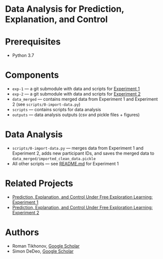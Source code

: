# Data Analysis for Prediction, Explanation, and Control
# Prerequisites
* Python 3.7
# Components
- `exp-1` — a git submodule with data and scripts for [Experiment 1](https://github.com/inrome/cogsci-2023)
- `exp-2` — a git submodule with data and scripts for [Experiment 2](https://github.com/inrome/pec-preview)
- `data_merged` — contains merged data from Experiment 1 and Experiment 2 (see `scripts/0-import-data.py`)
- `scripts` — contains scripts for data analysis
- `outputs` — data analysis outputs (csv and pickle files + figures)
# Data Analysis
* `scripts/0-import-data.py` — merges data from Experiment 1 and Experiment 2, adds new participant IDs, and saves 
the merged data to `data_merged/imported_clean_data.pickle`
* All other scripts — see [README.md](https://github.com/inrome/cogsci-2023/blob/7ffe6d109eb12fa75ac6859269258421612119e2/README.md) for Experiment 1
# Related Projects
* [Prediction, Explanation, and Control Under Free Exploration Learning: Experiment 1](https://github.com/inrome/cogsci-2023)
* [Prediction, Explanation, and Control Under Free Exploration Learning: Experiment 2](https://github.com/inrome/pec-preview)
# Authors
- Roman Tikhonov, [Google Scholar](https://scholar.google.ru/citations?user=4ag4R48AAAAJ&hl=ru)
- Simon DeDeo, [Google Scholar](https://scholar.google.com/citations?user=UW3tRn8AAAAJ&hl=en)